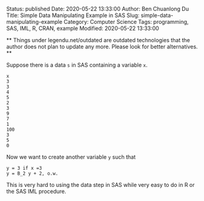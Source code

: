 Status: published
Date: 2020-05-22 13:33:00
Author: Ben Chuanlong Du
Title: Simple Data Manipulating Example in SAS
Slug: simple-data-manipulating-example
Category: Computer Science
Tags: programming, SAS, IML, R, CRAN, example
Modified: 2020-05-22 13:33:00

**
Things under legendu.net/outdated are outdated technologies 
that the author does not plan to update any more. 
Please look for better alternatives.
**

Suppose there is a data `s` in SAS containing a variable `x`.

    x
    3
    3
    4
    5
    2
    3
    9
    7
    1
    100
    3
    5
    0

Now we want to create another variable `y` such that

    y = 3 if x =3
    y = B_2 y + 2, o.w.


This is very hard to using the data step in SAS 
while very easy to do in R or the SAS IML procedure.
